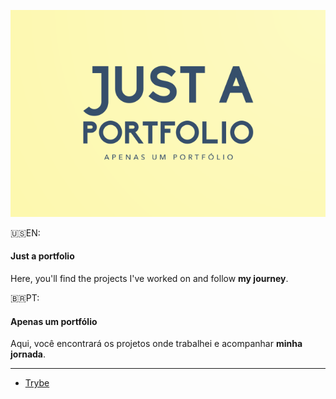 ![alt text](https://github.com/Alessandro-Mattos/Portfolio/blob/main/cover.png)  

:us:EN: 
#### Just a portfolio
<p align="left">
Here, you'll find the projects I've worked on and follow <strong>my journey</strong>.
</p>

:brazil:PT:

#### Apenas um portfólio
<p align="left">
Aqui, você encontrará os projetos onde trabalhei e acompanhar <strong>minha jornada</strong>.
</p>

---

- [Trybe](https://github.com/Alessandro-Mattos/Portifolio/Trybe/)


